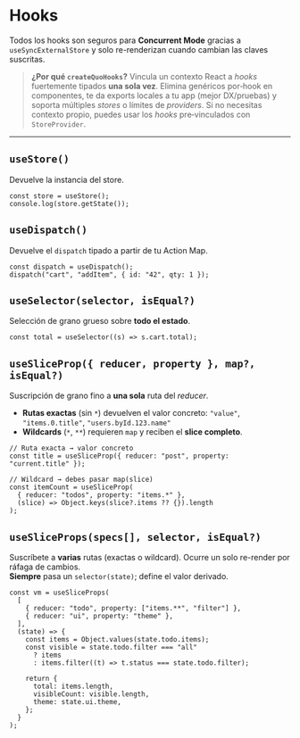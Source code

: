 # Hooks

Todos los hooks son seguros para **Concurrent Mode** gracias a `useSyncExternalStore` y solo re-renderizan cuando cambian las claves suscritas.

> **¿Por qué `createQuoHooks`?** Vincula un contexto React a _hooks_ fuertemente tipados **una sola vez**. Elimina genéricos por‑hook en componentes, te da exports locales a tu app (mejor DX/pruebas) y soporta múltiples _stores_ o límites de _providers_. Si no necesitas contexto propio, puedes usar los _hooks_ pre‑vinculados con `StoreProvider`.

---

## `useStore()`
Devuelve la instancia del store.

```tsx
const store = useStore();
console.log(store.getState());
```

## `useDispatch()`
Devuelve el `dispatch` tipado a partir de tu Action Map.

```tsx
const dispatch = useDispatch();
dispatch("cart", "addItem", { id: "42", qty: 1 });
```

## `useSelector(selector, isEqual?)`
Selección de grano grueso sobre **todo el estado**.

```tsx
const total = useSelector((s) => s.cart.total);
```

## `useSliceProp({ reducer, property }, map?, isEqual?)`
Suscripción de grano fino a **una sola** ruta del _reducer_.

- **Rutas exactas** (sin `*`) devuelven el valor concreto:      `"value"`, `"items.0.title"`, `"users.byId.123.name"`
- **Wildcards** (`*`, `**`) requieren `map` y reciben el **slice completo**.

```tsx
// Ruta exacta → valor concreto
const title = useSliceProp({ reducer: "post", property: "current.title" });

// Wildcard → debes pasar map(slice)
const itemCount = useSliceProp(
  { reducer: "todos", property: "items.*" },
  (slice) => Object.keys(slice?.items ?? {}).length
);
```

## `useSliceProps(specs[], selector, isEqual?)`
Suscríbete a **varias** rutas (exactas o wildcard). Ocurre un solo re-render por ráfaga de cambios.  
**Siempre** pasa un `selector(state)`; define el valor derivado.

```tsx
const vm = useSliceProps(
  [
    { reducer: "todo", property: ["items.**", "filter"] },
    { reducer: "ui", property: "theme" },
  ],
  (state) => {
    const items = Object.values(state.todo.items);
    const visible = state.todo.filter === "all"
      ? items
      : items.filter((t) => t.status === state.todo.filter);

    return {
      total: items.length,
      visibleCount: visible.length,
      theme: state.ui.theme,
    };
  }
);
```
